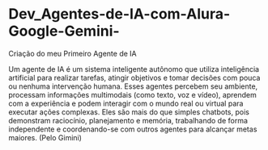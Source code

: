 # Dev_Agentes-de-IA-com-Alura-Google-Gemini-
Criação do meu Primeiro Agente de IA

Um agente de IA é um sistema inteligente autônomo que utiliza inteligência artificial para realizar tarefas, atingir objetivos e tomar decisões com pouca ou nenhuma intervenção humana. 
Esses agentes percebem seu ambiente, processam informações multimodais (como texto, voz e vídeo), aprendem com a experiência e podem interagir com o mundo real ou virtual para executar ações complexas.
Eles são mais do que simples chatbots, pois demonstram raciocínio, planejamento e memória, trabalhando de forma independente e coordenando-se com outros agentes para alcançar metas maiores. (Pelo Gimini)

